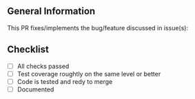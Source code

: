## General Information

This PR fixes/implements the bug/feature discussed in issue(s):

## Checklist

- [ ] All checks passed
- [ ] Test coverage roughtly on the same level or better
- [ ] Code is tested and redy to merge
- [ ] Documented
